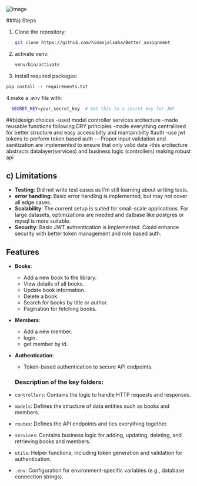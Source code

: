 ![image](https://github.com/user-attachments/assets/561d4ad9-2c17-4828-8f40-2568bc50a4c0)



###a) Steps

1. Clone the repository:

   ```bash
   git clone https://github.com/himanjalsaha/Better_assignment
   ```
2. activate venv:
   ```bash
   venv/bin/activate
   ```
 3.  install required packages:
   ```bash
   pip install -r requirements.txt
```
4.make a .env file with:
 ```bash
   SECRET_KEY=your_secret_key  # Set this to a secret key for JWT
   ```



##b)design choices 
-used model controller services arcitecture
-made reusable functions following DRY principles
-made everything centrallised for better structure and easy accessibilty and mantainibilty
#auth
-use jwt tokens to perform token based auth
-- Proper input validation and sanitization are implemented to ensure that only valid data
-this arcitecture abstracts datalayer(services) and business logic (controllers) making robust api


## c) Limitations

- **Testing**: Did not write test cases as I'm still learning about writing tests.
- **error handling**: Basic error handling is implemented, but may not cover all edge cases.
- **Scalability**: The current setup is suited for small-scale applications. For large datasets, optimizations are needed and datbase like postgres or mysql is more suitable.
- **Security**: Basic JWT authentication is implemented. Could enhance security with better token management and role based auth.

## Features

- **Books**:
  - Add a new book to the library.
  - View details of all books.
  - Update book information.
  - Delete a book.
  - Search for books by title or author.
  - Pagination for fetching books.
  
- **Members**:
  - Add a new member.
  - login.
  - get member by id.
    


- **Authentication**:
  - Token-based authentication to secure API endpoints.
 

  ### Description of the key folders:

- `controllers`: Contains the logic to handle HTTP requests and responses.
- `models`: Defines the structure of data entities such as books and members.
- `routes`: Defines the API endpoints and ties everything together.
- `services`: Contains business logic for adding, updating, deleting, and retrieving books and members.
- `utils`: Helper functions, including token generation and validation for authentication.
- `.env`: Configuration for environment-specific variables (e.g., database connection strings).



